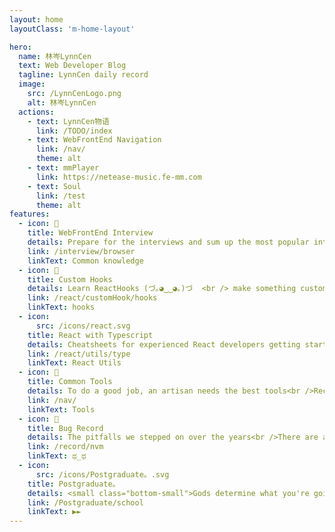 ```yaml
---
layout: home
layoutClass: 'm-home-layout'

hero:
  name: 林岑LynnCen
  text: Web Developer Blog
  tagline: LynnCen daily record
  image:
    src: /LynnCenLogo.png
    alt: 林岑LynnCen
  actions:
    - text: LynnCen物语
      link: /TODO/index
    - text: WebFrontEnd Navigation
      link: /nav/
      theme: alt
    - text: mmPlayer
      link: https://netease-music.fe-mm.com
    - text: Soul
      link: /test
      theme: alt
features:
  - icon: 📖
    title: WebFrontEnd Interview
    details: Prepare for the interviews and sum up the most popular interview problems for front-end Web development, full-stack. <small> ( ͡° ͜ʖ ͡°)  </small><br />
    link: /interview/browser
    linkText: Common knowledge
  - icon: 📘
    title: Custom Hooks
    details: Learn ReactHooks (づ｡◕‿‿◕｡)づ  <br /> make something customizing hooks 🚀
    link: /react/customHook/hooks
    linkText: hooks
  - icon:
      src: /icons/react.svg
    title: React with Typescript
    details: Cheatsheets for experienced React developers getting started with TypeScript</small><br /> Incredible magic o_o ....
    link: /react/utils/type
    linkText: React Utils
  - icon: 🧰
    title: Common Tools
    details: To do a good job, an artisan needs the best tools<br />Record software, plug-ins, extensions, etc. used in development and daily use
    link: /nav/
    linkText: Tools
  - icon: 🐞
    title: Bug Record
    details: The pitfalls we stepped on over the years<br />There are always some questions that surprise you
    link: /record/nvm
    linkText: ಥ_ಥ
  - icon:
      src: /icons/Postgraduate。.svg
    title: Postgraduate。
    details: <small class="bottom-small">Gods determine what you're going to be</small>
    link: /Postgraduate/school
    linkText: ▶►
---
```


<style>
/*爱的魔力转圈圈*/
.m-home-layout .image-src:hover {
  transform: translate(-50%, -50%) rotate(666turn);
  transition: transform 59s 1s cubic-bezier(0.3, 0, 0.8, 1);
}

.m-home-layout .details small {
  opacity: 0.8;
}

.m-home-layout .bottom-small {
  display: block;
  margin-top: 2em;
  text-align: right;
}
</style>
